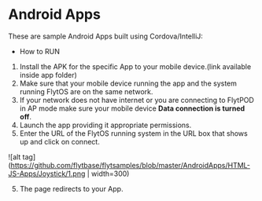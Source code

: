 # Android Apps

These are sample Android Apps built using Cordova/IntelliJ:

* How to RUN

1. Install the APK for the specific App to your mobile device.(link available inside app folder)
2. Make sure that your mobile device running the app and the system running FlytOS are on the same network.
3. If your network does not have internet or you are connecting to FlytPOD in AP mode make sure your mobile device **Data connection is turned off**.
3. Launch the app providing it appropriate permissions.
4. Enter the URL of the FlytOS running system in the URL box that shows up and click on connect.

![alt tag](https://github.com/flytbase/flytsamples/blob/master/AndroidApps/HTML-JS-Apps/Joystick/1.png | width=300)

5. The page redirects to your App.

